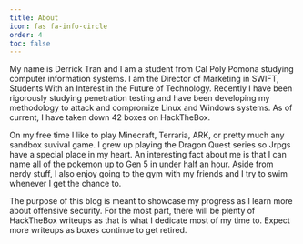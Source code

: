 ```yaml
---
title: About
icon: fas fa-info-circle
order: 4
toc: false
---
```


My name is Derrick Tran and I am a student from Cal Poly Pomona studying computer information systems. I am the Director of Marketing in SWIFT, Students With an Interest in the Future of Technology. Recently I have been rigorously studying penetration testing and have been developing my methodology to attack and compromize Linux and Windows systems. As of current, I have taken down 42 boxes on HackTheBox.

On my free time I like to play Minecraft, Terraria, ARK, or pretty much any sandbox suvival game. I grew up playing the Dragon Quest series so Jrpgs have a special place in my heart. An interesting fact about me is that I can name all of the pokemon up to Gen 5 in under half an hour. Aside from nerdy stuff, I also enjoy going to the gym with my friends and I try to swim whenever I get the chance to.

The purpose of this blog is meant to showcase my progress as I learn more about offensive security. For the most part, there will be plenty of HackTheBox writeups as that is what I dedicate most of my time to. Expect more writeups as boxes continue to get retired.
